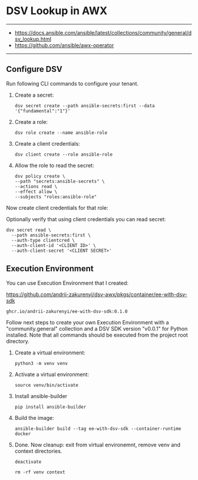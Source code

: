 # DSV Lookup in AWX

---

- https://docs.ansible.com/ansible/latest/collections/community/general/dsv_lookup.html
- https://github.com/ansible/awx-operator

---

## Configure DSV

Run following CLI commands to configure your tenant.

1. Create a secret:

    ```
    dsv secret create --path ansible-secrets:first --data '{"fundamental":"1"}'
    ```

2. Create a role:

    ```
    dsv role create --name ansible-role
    ```

3. Create a client credentials:

    ```
    dsv client create --role ansible-role
    ```

4. Allow the role to read the secret:

    ```
    dsv policy create \
    --path "secrets:ansible-secrets" \
    --actions read \
    --effect allow \
    --subjects "roles:ansible-role"
    ```

Now create client credentials for that role:



Optionally verify that using client credentials you can read secret:

```
dsv secret read \
  --path ansible-secrets:first \
  --auth-type clientcred \
  --auth-client-id '<CLIENT ID>' \
  --auth-client-secret '<CLIENT SECRET>'
```

## Execution Environment

You can use Execution Environment that I created:

https://github.com/andrii-zakurenyi/dsv-awx/pkgs/container/ee-with-dsv-sdk

```
ghcr.io/andrii-zakurenyi/ee-with-dsv-sdk:0.1.0
```

Follow next steps to create your own Execution Environment with a "community.general"
collection and a DSV SDK version "v0.0.1" for Python installed. Note that all commands
should be executed from the project root directory.

1. Create a virtual environment:

    ```
    python3 -m venv venv
    ```

2. Activate a virtual environment:

    ```
    source venv/bin/activate
    ```

3. Install ansible-builder

    ```
    pip install ansible-builder
    ```

4. Build the image:

    ```
    ansible-builder build --tag ee-with-dsv-sdk --container-runtime docker
    ```

5. Done. Now cleanup: exit from virtual environemnt, remove venv and context directories.

    ```
    deactivate
    ```

    ```
    rm -rf venv context
    ```
